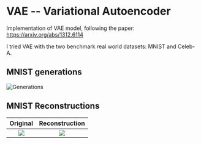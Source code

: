 # VAE -- Variational Autoencoder

Implementation of VAE model, following the paper: https://arxiv.org/abs/1312.6114

I tried VAE with the two benchmark real world datasets: MNIST and Celeb-A.

## MNIST generations

![Generations](https://github.com/PrateekMunjal/VAE/blob/master/MNIST/generations.gif)



## MNIST Reconstructions

Original            |  Reconstruction
:-------------------------:|:-------------------------:
![](https://github.com/PrateekMunjal/VAE/blob/master/MNIST/op-real/original_new_vae-0.png)  |  ![](https://github.com/PrateekMunjal/VAE/blob/master/MNIST/op-recons/reconstructed_new_vae-0.png)

